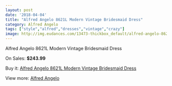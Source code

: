 ```yaml
---
layout: post
date: '2018-04-04'
title: "Alfred Angelo 8621L Modern Vintage Bridesmaid Dress"
category: Alfred Angelo
tags: ["style","alfred","dresses","vintage","crazy"]
image: http://img.eudances.com/13473-thickbox_default/alfred-angelo-8621l-modern-vintage-bridesmaid-dress.jpg
---
```

Alfred Angelo 8621L Modern Vintage Bridesmaid Dress

On Sales: **$243.99**
<a href="https://www.eudances.com/en/alfred-angelo/4067-alfred-angelo-8621l-modern-vintage-bridesmaid-dress.html"><amp-img layout="responsive" width="600" height="600" src="//img.eudances.com/13473-thickbox_default/alfred-angelo-8621l-modern-vintage-bridesmaid-dress.jpg" alt="Alfred Angelo 8621L Modern Vintage Bridesmaid Dress 0" /></a>
<a href="https://www.eudances.com/en/alfred-angelo/4067-alfred-angelo-8621l-modern-vintage-bridesmaid-dress.html"><amp-img layout="responsive" width="600" height="600" src="//img.eudances.com/13477-thickbox_default/alfred-angelo-8621l-modern-vintage-bridesmaid-dress.jpg" alt="Alfred Angelo 8621L Modern Vintage Bridesmaid Dress 1" /></a>
<a href="https://www.eudances.com/en/alfred-angelo/4067-alfred-angelo-8621l-modern-vintage-bridesmaid-dress.html"><amp-img layout="responsive" width="600" height="600" src="//img.eudances.com/13476-thickbox_default/alfred-angelo-8621l-modern-vintage-bridesmaid-dress.jpg" alt="Alfred Angelo 8621L Modern Vintage Bridesmaid Dress 2" /></a>
<a href="https://www.eudances.com/en/alfred-angelo/4067-alfred-angelo-8621l-modern-vintage-bridesmaid-dress.html"><amp-img layout="responsive" width="600" height="600" src="//img.eudances.com/13475-thickbox_default/alfred-angelo-8621l-modern-vintage-bridesmaid-dress.jpg" alt="Alfred Angelo 8621L Modern Vintage Bridesmaid Dress 3" /></a>
<a href="https://www.eudances.com/en/alfred-angelo/4067-alfred-angelo-8621l-modern-vintage-bridesmaid-dress.html"><amp-img layout="responsive" width="600" height="600" src="//img.eudances.com/13474-thickbox_default/alfred-angelo-8621l-modern-vintage-bridesmaid-dress.jpg" alt="Alfred Angelo 8621L Modern Vintage Bridesmaid Dress 4" /></a>

Buy it: [Alfred Angelo 8621L Modern Vintage Bridesmaid Dress](https://www.eudances.com/en/alfred-angelo/4067-alfred-angelo-8621l-modern-vintage-bridesmaid-dress.html "Alfred Angelo 8621L Modern Vintage Bridesmaid Dress")

View more: [Alfred Angelo](https://www.eudances.com/en/51-alfred-angelo "Alfred Angelo")